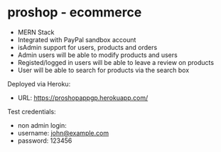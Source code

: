 # proshop - ecommerce
- MERN Stack 
- Integrated with PayPal sandbox account
- isAdmin support for users, products and orders
- Admin users will be able to modify products and users
- Registed/logged in users will be able to leave a review on products
- User will be able to search for products via the search box

Deployed via Heroku:
 - URL: https://proshopappgp.herokuapp.com/

Test credentials: 
 - non admin login: 
 - username: john@example.com
 - password: 123456



